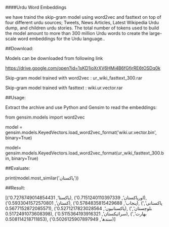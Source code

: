 ####Urdu Word Embeddings

 we have traind the skip-gram model using word2vec and fasttext on top of  four different urdu sources;
 Tweets, News Articles, Latest Wikipedia Urdu dump, and children urdu stories. The total number of tokens used to build the model amount to more than 300 million Urdu words to create the 
 large-scale word embeddings for the Urdu language..

##Download:

Models can be downloaded from following link

https://drive.google.com/open?id=1sKD1ioXrXV6HMi4B6fGfjrRE6tOSDq0k

Skip-gram model trained with word2vec : ur_wiki_fasttext_300.rar

Skip-gram model trained with fasttext : wiki.ur.vector.rar

##Usage:

Extract the archive and use Python and Gensim to read the embeddings:

from gensim.models import word2vec

model = gensim.models.KeyedVectors.load_word2vec_format('wiki.ur.vector.bin', binary=True)

model=  gensim.models.KeyedVectors.load_word2vec_format(ur_wiki_fasttext_300.bin, binary=True)

##Evaluate:

print(model.most_similar('پاکستان'))

##Result:


[('پاکستا', 0.7276749014854431), ('اورپاکستان', 0.7151240110397339), ('کستان', 0.5933041572570801), ('پنجاب', 0.5784835815429688), ('پاکستانی', 0.5677152872085571), ('پاکستانیوں', 0.5271217823028564), ('بلوچستان', 0.5172491073608398), ('سرائیکستان', 0.5115364193916321), ('بھارت', 0.508114218711853), ('سندھ', 0.5026125907897949)]
